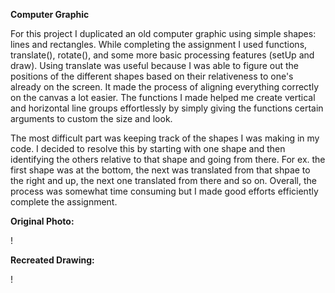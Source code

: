 **Computer Graphic**

For this project I duplicated an old computer graphic using simple shapes: lines and rectangles. While completing the assignment I used functions, translate(), rotate(), and some more basic processing features (setUp and draw). Using translate was useful because I was able to figure out the positions of the different shapes based on their relativeness to one's already on the screen. It made the process of aligning everything correctly on the canvas a lot easier. The functions I made helped me create vertical and horizontal line groups effortlessly by simply giving the functions certain arguments to custom the size and look. 

The most difficult part was keeping track of the shapes I was making in my code. I decided to resolve this by starting with one shape and then identifying the others relative to that shape and going from there. For ex. the first shape was at the bottom, the next was translated from that shpae to the right and up, the next one translated from there and so on. Overall, the process was somewhat time consuming but I made good efforts efficiently complete the assignment. 


**Original Photo:**

[](originalPhoto.png)!

**Recreated Drawing:**

[](recreatedPhoto.png)!


